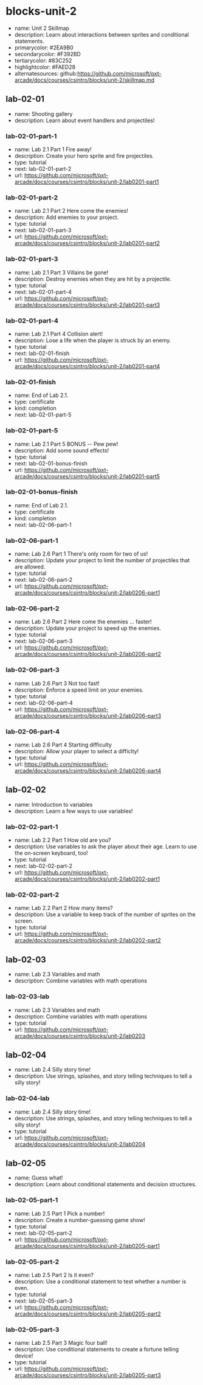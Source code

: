 # blocks-unit-2

* name: Unit 2 Skillmap
* description: Learn about interactions between sprites and conditional statements.
* primarycolor: #2EA9B0
* secondarycolor: #F392BD
* tertiarycolor: #83C252
* highlightcolor: #FAED28
* alternatesources: github:https://github.com/microsoft/pxt-arcade/docs/courses/csintro/blocks/unit-2/skillmap.md

## lab-02-01

* name: Shooting gallery
* description: Learn about event handlers and projectiles!

### lab-02-01-part-1

* name: Lab 2.1 Part 1 Fire away!
* description: Create your hero sprite and fire projectiles.
* type: tutorial
* next: lab-02-01-part-2
* url: https://github.com/microsoft/pxt-arcade/docs/courses/csintro/blocks/unit-2/lab0201-part1

### lab-02-01-part-2

* name: Lab 2.1 Part 2 Here come the enemies!
* description: Add enemies to your project.
* type: tutorial
* next: lab-02-01-part-3
* url: https://github.com/microsoft/pxt-arcade/docs/courses/csintro/blocks/unit-2/lab0201-part2

### lab-02-01-part-3

* name: Lab 2.1 Part 3 Villains be gone!
* description: Destroy enemies when they are hit by a projectile.
* type: tutorial
* next: lab-02-01-part-4
* url: https://github.com/microsoft/pxt-arcade/docs/courses/csintro/blocks/unit-2/lab0201-part3

### lab-02-01-part-4

* name: Lab 2.1 Part 4 Collision alert!
* description: Lose a life when the player is struck by an enemy.
* type: tutorial
* next: lab-02-01-finish
* url: https://github.com/microsoft/pxt-arcade/docs/courses/csintro/blocks/unit-2/lab0201-part4

### lab-02-01-finish

* name: End of Lab 2.1.
* type: certificate
* kind: completion
* next: lab-02-01-part-5

### lab-02-01-part-5

* name: Lab 2.1 Part 5 BONUS -- Pew pew!
* description: Add some sound effects!
* type: tutorial
* next: lab-02-01-bonus-finish
* url: https://github.com/microsoft/pxt-arcade/docs/courses/csintro/blocks/unit-2/lab0201-part5

### lab-02-01-bonus-finish

* name: End of Lab 2.1.
* type: certificate
* kind: completion
* next: lab-02-06-part-1

### lab-02-06-part-1

* name: Lab 2.6 Part 1 There's only room for two of us!
* description: Update your project to limit the number of projectiles that are allowed.
* type: tutorial
* next: lab-02-06-part-2
* url: https://github.com/microsoft/pxt-arcade/docs/courses/csintro/blocks/unit-2/lab0206-part1

### lab-02-06-part-2

* name: Lab 2.6 Part 2 Here come the enemies ... faster!
* description: Update your project to speed up the enemies.
* type: tutorial
* next: lab-02-06-part-3
* url: https://github.com/microsoft/pxt-arcade/docs/courses/csintro/blocks/unit-2/lab0206-part2

### lab-02-06-part-3

* name: Lab 2.6 Part 3 Not too fast!
* description: Enforce a speed limit on your enemies.
* type: tutorial
* next: lab-02-06-part-4
* url: https://github.com/microsoft/pxt-arcade/docs/courses/csintro/blocks/unit-2/lab0206-part3

### lab-02-06-part-4

* name: Lab 2.6 Part 4 Starting difficulty
* description: Allow your player to select a difficlty!
* type: tutorial
* url: https://github.com/microsoft/pxt-arcade/docs/courses/csintro/blocks/unit-2/lab0206-part4

## lab-02-02

* name: Introduction to variables
* description: Learn a few ways to use variables!

### lab-02-02-part-1

* name: Lab 2.2 Part 1 How old are you?
* description: Use variables to ask the player about their age. Learn to use the on-screen keyboard, too!
* type: tutorial
* next: lab-02-02-part-2
* url: https://github.com/microsoft/pxt-arcade/docs/courses/csintro/blocks/unit-2/lab0202-part1

### lab-02-02-part-2

* name: Lab 2.2 Part 2 How many items?
* description: Use a variable to keep track of the number of sprites on the screen.
* type: tutorial
* url: https://github.com/microsoft/pxt-arcade/docs/courses/csintro/blocks/unit-2/lab0202-part2

## lab-02-03

* name: Lab 2.3 Variables and math
* description: Combine variables with math operations

### lab-02-03-lab

* name: Lab 2.3 Variables and math
* description: Combine variables with math operations
* type: tutorial
* url: https://github.com/microsoft/pxt-arcade/docs/courses/csintro/blocks/unit-2/lab0203

## lab-02-04

* name: Lab 2.4 Silly story time!
* description: Use strings, splashes, and story telling techniques to tell a silly story!

### lab-02-04-lab

* name: Lab 2.4 Silly story time!
* description: Use strings, splashes, and story telling techniques to tell a silly story!
* type: tutorial
* url: https://github.com/microsoft/pxt-arcade/docs/courses/csintro/blocks/unit-2/lab0204

## lab-02-05

* name: Guess what!
* description: Learn about conditional statements and decision structures.

### lab-02-05-part-1

* name: Lab 2.5 Part 1 Pick a number!
* description: Create a number-guessing game show!
* type: tutorial
* next: lab-02-05-part-2
* url: https://github.com/microsoft/pxt-arcade/docs/courses/csintro/blocks/unit-2/lab0205-part1

### lab-02-05-part-2

* name: Lab 2.5 Part 2 Is it even?
* description: Use a conditional statement to test whether a number is even.
* type: tutorial
* next: lab-02-05-part-3
* url: https://github.com/microsoft/pxt-arcade/docs/courses/csintro/blocks/unit-2/lab0205-part2

### lab-02-05-part-3

* name: Lab 2.5 Part 3 Magic four ball!
* description: Use conditional statements to create a fortune telling device!
* type: tutorial
* url: https://github.com/microsoft/pxt-arcade/docs/courses/csintro/blocks/unit-2/lab0205-part3
